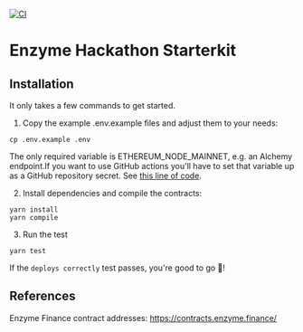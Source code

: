 [![CI](https://github.com/enzymefinance/hackathon-template/actions/workflows/ci.yaml/badge.svg)](https://github.com/enzymefinance/hackathon-template/actions/workflows/ci.yaml)

# Enzyme Hackathon Starterkit

## Installation

It only takes a few commands to get started.

1. Copy the example .env.example files and adjust them to your needs:

```
cp .env.example .env
```

The only required variable is ETHEREUM_NODE_MAINNET, e.g. an Alchemy endpoint.If you want to use GitHub actions you'll have to set that variable up as a GitHub repository secret. See [this line of code](https://github.com/enzymefinance/hackathon-template/blob/main/.github/workflows/ci.yaml#L72).

2. Install dependencies and compile the contracts:

```
yarn install
yarn compile
```


3. Run the test

```
yarn test
```
If the `deploys correctly` test passes, you're good to go :tada:!

## References

Enzyme Finance contract addresses: https://contracts.enzyme.finance/
